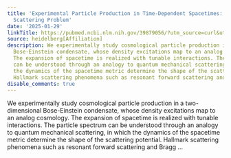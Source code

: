 ```yaml
---
title: 'Experimental Particle Production in Time-Dependent Spacetimes: A One-Dimensional
  Scattering Problem'
date: '2025-01-29'
linkTitle: https://pubmed.ncbi.nlm.nih.gov/39879056/?utm_source=curl&utm_medium=rss&utm_campaign=pubmed-2&utm_content=1FakS-2QOkCT8HsMOQP1bCRQ4YzyumYOmxmF0moLsQ3dFB1E9V&fc=20220326224207&ff=20250129170949&v=2.18.0.post9+e462414
source: heidelberg[Affiliation]
description: We experimentally study cosmological particle production in a two-dimensional
  Bose-Einstein condensate, whose density excitations map to an analog cosmology.
  The expansion of spacetime is realized with tunable interactions. The particle spectrum
  can be understood through an analogy to quantum mechanical scattering, in which
  the dynamics of the spacetime metric determine the shape of the scattering potential.
  Hallmark scattering phenomena such as resonant forward scattering and Bragg ...
disable_comments: true
---
```

We experimentally study cosmological particle production in a two-dimensional Bose-Einstein condensate, whose density excitations map to an analog cosmology. The expansion of spacetime is realized with tunable interactions. The particle spectrum can be understood through an analogy to quantum mechanical scattering, in which the dynamics of the spacetime metric determine the shape of the scattering potential. Hallmark scattering phenomena such as resonant forward scattering and Bragg ...